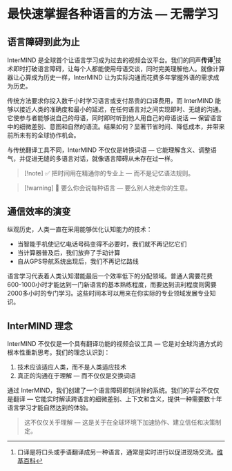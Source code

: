 # 最快速掌握各种语言的方法 — 无需学习

## 语言障碍到此为止

InterMIND 是全球首个让语言学习成为过去的视频会议平台。我们的同声**传译**[^1]技术即时打破语言障碍，让每个人都能使用母语交谈，同时完美理解他人。就像计算器让心算成为历史一样，InterMIND 让为实际沟通而花费多年掌握外语的需求成为历史。

传统方法要求你投入数千小时学习语言或支付昂贵的口译费用，而 InterMIND 能够以接近人类的准确度和最小的延迟，在任何语言对之间实现即时、无缝的沟通。它使参与者能够说自己的母语，同时即时听到他人用自己的母语说话 — 保留语言中的细微差别、意图和自然的语流。结果如何？显著节省时间、降低成本，并带来前所未有的全球协作机会。

与传统翻译工具不同，InterMIND 不仅仅是转换词语 — 它能理解含义、调整语气，并促进无缝的多语言对话，就像语言障碍从未存在过一样。

[^1]: 口译是将口头或手语翻译成另一种语言，通常是实时进行以促进现场交流。[维基百科](https://en.wikipedia.org/wiki/Language_interpretation)

> [!note] ✅ 把时间用在精通你的专业上 — 而不是记忆语法规则。

> [!warning] 🛑 要么你会说每种语言 — 要么别人抢走你的生意。

## 通信效率的演变

纵观历史，人类一直在采用能够优化认知能力的技术：

- 当智能手机使记忆电话号码变得不必要时，我们就不再记忆它们
- 当计算器普及后，我们放弃了手动计算
- 自从GPS导航系统出现后，我们不再记忆路线

语言学习代表着人类认知潜能最后一个效率低下的分配领域。普通人需要花费600-1000小时才能达到一门新语言的基本熟练程度，而要达到流利程度则需要2000多小时的专门学习。这些时间本可以用来在你实际的专业领域发展专业知识。

## InterMIND 理念

InterMIND 不仅仅是一个具有翻译功能的视频会议工具 — 它是对全球沟通方式的根本性重新思考。我们的理念认识到：

1. 技术应该适应人类，而不是人类适应技术
2. 真正的沟通在于理解 — 而不仅仅是交换词语

通过 InterMIND，我们创建了一个语言障碍即刻消除的系统。我们的平台不仅仅是翻译 — 它能实时解读跨语言的细微差别、上下文和含义，提供一种需要数十年语言学习才能自然达到的体验。

> 这不仅仅关乎理解 — 这是关于在全球环境下加速协作、建立信任和决策制定。